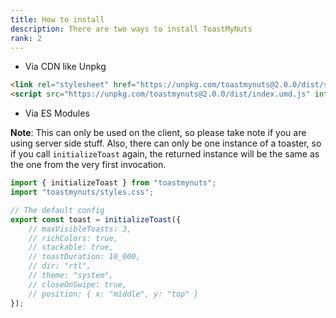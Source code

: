 ```yaml
---
title: How to install
description: There are two ways to install ToastMyNuts
rank: 2
---
```


-   Via CDN like Unpkg

```html
<link rel="stylesheet" href="https://unpkg.com/toastmynuts@2.0.0/dist/styles.css" integrity="sha256-7eQ6VAEIduMDO57CXZFgs0BHnl2Yra0kWf189xqn+pM=" crossorigin="anonymous">
<script src="https://unpkg.com/toastmynuts@2.0.0/dist/index.umd.js" integrity="sha256-NE6HCAqAOOVeap80K1HtFztPRJQLtkWLDIWJhxC711Q=" crossorigin="anonymous"></script>
```

-   Via ES Modules

**Note**: This can only be used on the client, so please take note if you are using
server side stuff. Also, there can only be one instance of a toaster, so if you call ```initializeToast``` again, the returned instance will be the same as the one from the very first invocation.

```ts
import { initializeToast } from "toastmynuts";
import "toastmynuts/styles.css";

// The default config
export const toast = initializeToast({
	// maxVisibleToasts: 3,
	// richColors: true,
	// stackable: true,
	// toastDuration: 10_000,
	// dir: "rtl",
	// theme: "system",
	// closeOnSwipe: true,
	// position: { x: "middle", y: "top" }
});
```

